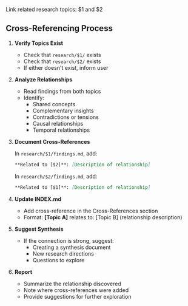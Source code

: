 Link related research topics: $1 and $2

## Cross-Referencing Process

1. **Verify Topics Exist**
   - Check that `research/$1/` exists
   - Check that `research/$2/` exists
   - If either doesn't exist, inform user

2. **Analyze Relationships**
   - Read findings from both topics
   - Identify:
     - Shared concepts
     - Complementary insights
     - Contradictions or tensions
     - Causal relationships
     - Temporal relationships

3. **Document Cross-References**

   In `research/$1/findings.md`, add:
   ```markdown
   **Related to [$2]**: [Description of relationship]
   ```

   In `research/$2/findings.md`, add:
   ```markdown
   **Related to [$1]**: [Description of relationship]
   ```

4. **Update INDEX.md**
   - Add cross-reference in the Cross-References section
   - Format: **[Topic A]** relates to: [Topic B] (relationship description)

5. **Suggest Synthesis**
   - If the connection is strong, suggest:
     - Creating a synthesis document
     - New research directions
     - Questions to explore

6. **Report**
   - Summarize the relationship discovered
   - Note where cross-references were added
   - Provide suggestions for further exploration
